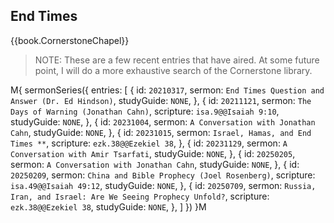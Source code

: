 ## End Times

{{book.CornerstoneChapel}}

> NOTE: These are a few recent entries that have aired.  At some future
> point, I will do a more exhaustive search of the Cornerstone
> library.

M{ sermonSeries({
  entries: [
    { id: `20210317`, sermon: `End Times Question and Answer (Dr. Ed Hindson)`,                                               studyGuide: `NONE`, },
    { id: `20211121`, sermon: `The Days of Warning (Jonathan Cahn)`,                       scripture: `isa.9@@Isaiah 9:10`,   studyGuide: `NONE`, },
    { id: `20231004`, sermon: `A Conversation with Jonathan Cahn`,                                                            studyGuide: `NONE`, },
    { id: `20231015`, sermon: `Israel, Hamas, and End Times **`,                           scripture: `ezk.38@@Ezekiel 38`,                       },
    { id: `20231129`, sermon: `A Conversation with Amir Tsarfati`,                                                            studyGuide: `NONE`, },
    { id: `20250205`, sermon: `A Conversation with Jonathan Cahn`,                                                            studyGuide: `NONE`, },
    { id: `20250209`, sermon: `China and Bible Prophecy (Joel Rosenberg)`,                 scripture: `isa.49@@Isaiah 49:12`, studyGuide: `NONE`, },
    { id: `20250709`, sermon: `Russia, Iran, and Israel: Are We Seeing Prophecy Unfold?`,  scripture: `ezk.38@@Ezekiel 38`,   studyGuide: `NONE`, },
  ]
}) }M
